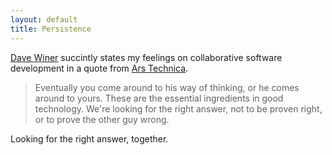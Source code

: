 ```yaml
---
layout: default
title: Persistence
---
```


[Dave Winer][scripting] succintly states my feelings on collaborative software development in a quote from [Ars Technica][article].

> Eventually you come around to his way of thinking, or he comes around to yours. These are the essential ingredients in good technology. We're looking for the right answer, not to be proven right, or to prove the other guy wrong.

Looking for the right answer, together.

[scripting]: http://scripting.com
[article]: http://arstechnica.com/tech-policy/2013/01/aaron-swartz-and-me-over-a-loosely-intertwined-decade/